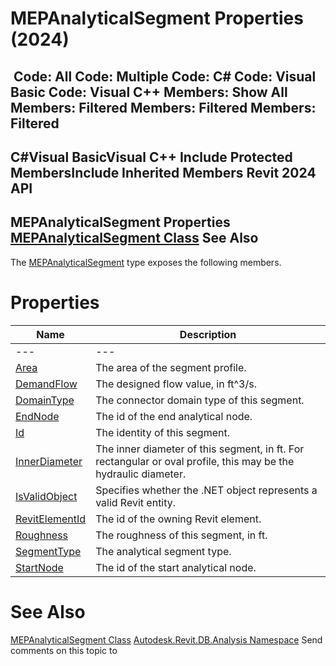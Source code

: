 # MEPAnalyticalSegment Properties (2024)

﻿
 Code: All Code: Multiple Code: C# Code: Visual Basic Code: Visual C++  Members: Show All Members: Filtered Members: Filtered Members: Filtered   
---  
C#Visual BasicVisual C++
Include Protected MembersInclude Inherited Members
Revit 2024 API  
---  
MEPAnalyticalSegment Properties  
[MEPAnalyticalSegment Class](64b45968-97cf-a797-09a6-4583ad9069f7.md "MEPAnalyticalSegment Class") See Also  
---  
The [MEPAnalyticalSegment](64b45968-97cf-a797-09a6-4583ad9069f7.md "MEPAnalyticalSegment Class") type exposes the following members.
# Properties
| Name | Description |
| --- | --- |
| --- | --- | --- |
| [Area](392f2129-7be9-c59a-762d-3e438e323c7e.md "Area Property") | The area of the segment profile. |
| [DemandFlow](eaba9409-603d-7e3e-71cc-436415d408a5.md "DemandFlow Property") | The designed flow value, in ft^3/s. |
| [DomainType](e7c71782-0730-876f-95d1-e928e6e74880.md "DomainType Property") | The connector domain type of this segment. |
| [EndNode](8650c34e-7842-892f-f31a-449112b6d57d.md "EndNode Property") | The id of the end analytical node. |
| [Id](ca7e1bcf-41a5-d256-7741-850a14b9c08f.md "Id Property") | The identity of this segment. |
| [InnerDiameter](f0553bf0-81ee-1cec-f216-4f8beddb1dbf.md "InnerDiameter Property") | The inner diameter of this segment, in ft. For rectangular or oval profile, this may be the hydraulic diameter. |
| [IsValidObject](a037f686-806c-7f76-7fc0-872cdb3b607b.md "IsValidObject Property") | Specifies whether the .NET object represents a valid Revit entity. |
| [RevitElementId](ea394f2e-6929-ca71-5ebd-6c29566a39bf.md "RevitElementId Property") | The id of the owning Revit element. |
| [Roughness](5b089154-9759-741e-e5ed-877a093e8c74.md "Roughness Property") | The roughness of this segment, in ft. |
| [SegmentType](22cc893f-ad98-ea95-a30c-3bf108364dcb.md "SegmentType Property") | The analytical segment type. |
| [StartNode](8ea58f28-f362-9c3b-b623-3e84e4e48242.md "StartNode Property") | The id of the start analytical node. |

# See Also
[MEPAnalyticalSegment Class](64b45968-97cf-a797-09a6-4583ad9069f7.md "MEPAnalyticalSegment Class")
[Autodesk.Revit.DB.Analysis Namespace](958e2e12-587d-f188-5d7b-f13d7dbfdf48.md "Autodesk.Revit.DB.Analysis Namespace")
Send comments on this topic to 